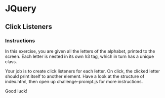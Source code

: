 # JQuery

## Click Listeners

### Instructions

In this exercise, you are given all the letters of the alphabet, printed to the screen. Each letter is nested in its own h3 tag, which in turn has a unique class. 

Your job is to create click listeners for each letter. On click, the clicked letter should print itself to another element. Have a look at the structure of index.html, then open up challenge-prompt.js for more instructions. 

Good luck! 

